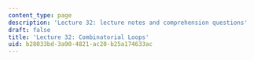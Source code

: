 ```yaml
---
content_type: page
description: 'Lecture 32: lecture notes and comprehension questions'
draft: false
title: 'Lecture 32: Combinatorial Loops'
uid: b28033bd-3a90-4821-ac20-b25a174633ac
---
```


